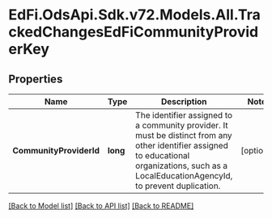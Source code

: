 # EdFi.OdsApi.Sdk.v72.Models.All.TrackedChangesEdFiCommunityProviderKey

## Properties

Name | Type | Description | Notes
------------ | ------------- | ------------- | -------------
**CommunityProviderId** | **long** | The identifier assigned to a community provider. It must be distinct from any other identifier assigned to educational organizations, such as a LocalEducationAgencyId, to prevent duplication. | [optional] 

[[Back to Model list]](../README.md#documentation-for-models) [[Back to API list]](../README.md#documentation-for-api-endpoints) [[Back to README]](../README.md)


